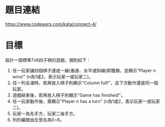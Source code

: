 # 題目連結
https://www.codewars.com/kata/connect-4/

# 目標
設計一個標準7x6四子棋的遊戲，規則如下：
1. 任一玩家讓四個棋子連成一線(垂直、水平或斜線)即獲勝，並顯示"Player n wins!" (n為1或2，表示玩家一或玩家二)。
2. 任一列全滿時，若再放入棋子則顯示"Column full!"，且下次動作還是同一個玩家。
3. 遊戲結束後，若再放入棋子則顯示"Game has finished!"。
4. 任一玩家動作後，需顯示"Player n has a turn" (n為1或2，表示玩家一或玩家二)。
5. 玩家一為先手方，玩家二後手方。
6. 列的編號由左至右為0~6。
